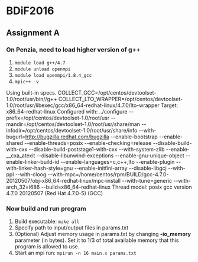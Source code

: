 # BDiF2016

## Assignment A

### On Penzia, need to load higher version of g++


1. `module load g++/4.7`
2. `module unload openmpi`
3. `module load openmpi/1.8.4_gcc`
4. `mpic++ -v`

Using built-in specs.
COLLECT_GCC=/opt/centos/devtoolset-1.0/root/usr/bin//g++
COLLECT_LTO_WRAPPER=/opt/centos/devtoolset-1.0/root/usr/libexec/gcc/x86_64-redhat-linux/4.7.0/lto-wrapper
Target: x86_64-redhat-linux
Configured with: ../configure --prefix=/opt/centos/devtoolset-1.0/root/usr --mandir=/opt/centos/devtoolset-1.0/root/usr/share/man --infodir=/opt/centos/devtoolset-1.0/root/usr/share/info --with-bugurl=http://bugzilla.redhat.com/bugzilla --enable-bootstrap --enable-shared --enable-threads=posix --enable-checking=release --disable-build-with-cxx --disable-build-poststage1-with-cxx --with-system-zlib --enable-__cxa_atexit --disable-libunwind-exceptions --enable-gnu-unique-object --enable-linker-build-id --enable-languages=c,c++,lto --enable-plugin --with-linker-hash-style=gnu --enable-initfini-array --disable-libgcj --with-ppl --with-cloog --with-mpc=/home/centos/rpm/BUILD/gcc-4.7.0-20120507/obj-x86_64-redhat-linux/mpc-install --with-tune=generic --with-arch_32=i686 --build=x86_64-redhat-linux
Thread model: posix
gcc version 4.7.0 20120507 (Red Hat 4.7.0-5) (GCC) 

### Now build and run program

1. Build executable:
 `make all`
2. Specify path to input/output files in params.txt
3. (Optional) Adjust memory usage in params.txt by changing  **-io_memory** parameter (in bytes). Set it to 1/3 of total available memory that this program is allowed to use.
4. Start an mpi run:
 `mpirun -n 16 main.x params.txt`
